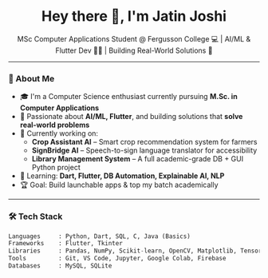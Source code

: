 <h1 align="center">Hey there 👋, I'm Jatin Joshi</h1>

<p align="center">
  MSc Computer Applications Student @ Fergusson College 💻 | AI/ML & Flutter Dev 🤖📱 | Building Real-World Solutions 🚀
</p>

---

### 🧠 About Me

- 🎓 I'm a Computer Science enthusiast currently pursuing **M.Sc. in Computer Applications**  
- 🚀 Passionate about **AI/ML, Flutter**, and building solutions that **solve real-world problems**  
- 📌 Currently working on:
  - **Crop Assistant AI** – Smart crop recommendation system for farmers  
  - **SignBridge AI** – Speech-to-sign language translator for accessibility  
  - **Library Management System** – A full academic-grade DB + GUI Python project  
- 🌱 Learning: **Dart, Flutter, DB Automation, Explainable AI, NLP**  
- 🏆 Goal: Build launchable apps & top my batch academically  

---

### 🛠 Tech Stack

```python
Languages     : Python, Dart, SQL, C, Java (Basics)
Frameworks    : Flutter, Tkinter
Libraries     : Pandas, NumPy, Scikit-learn, OpenCV, Matplotlib, TensorFlow
Tools         : Git, VS Code, Jupyter, Google Colab, Firebase
Databases     : MySQL, SQLite
